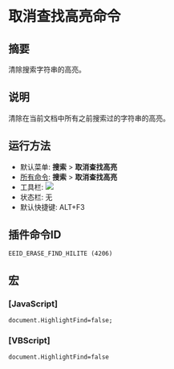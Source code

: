 # 取消查找高亮命令

## 摘要

清除搜索字符串的高亮。

## 说明

清除在当前文档中所有之前搜索过的字符串的高亮。

## 运行方法

- 默认菜单: **搜索** \> **取消查找高亮**
- [所有命令](../tools/all_commands): **搜索**
\> **取消查找高亮**
- 工具栏:
![](../../images/erasefindhilite..png)
- 状态栏: 无
- 默认快捷键: ALT+F3

## 插件命令ID

```
EEID_ERASE_FIND_HILITE (4206)
```

## 宏

### \[JavaScript\]

```
document.HighlightFind=false;
```

### \[VBScript\]

```
document.HighlightFind=false
```
